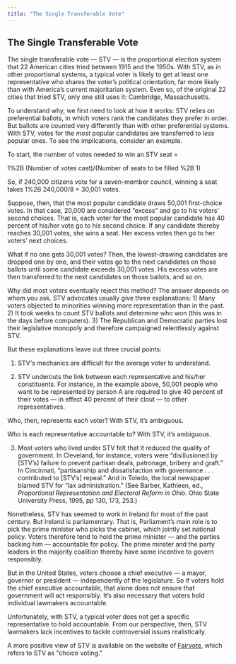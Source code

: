 ```yaml
---
title: "The Single Transferable Vote"
---
```


## The Single Transferable Vote 

The single transferable vote — STV — is the proportional election system that 22 American cities tried between 1915 and the 1950s. With STV, as in other proportional systems, a typical voter is likely to get at least one representative who shares the voter’s political orientation, far more likely than with America’s current majoritarian system. Even so, of the original 22 cities that tried STV, only one still uses it: Cambridge, Massachusetts.

To understand why, we first need to look at how it works: STV relies on preferential ballots, in which voters rank the candidates they prefer in order. But ballots are counted very differently than with other preferential systems. With STV, votes for the _most_ popular candidates are transferred to _less_ popular ones. To see the implications, consider an example.

To start, the number of votes needed to win an STV seat =

1%2B (Number of votes cast)/(Number of seats to be filled %2B 1)

So, if 240,000 citizens vote for a seven-member council, winning a seat takes 1%2B 240,000/8 = 30,001 votes.

Suppose, then, that the most popular candidate draws 50,001 first-choice votes. In that case, 20,000 are considered “excess” and go to his voters’ second choices. That is, each voter for the most popular candidate has 40 percent of his/her vote go to his second choice. If any candidate thereby reaches 30,001 votes, she wins a seat. Her excess votes then go to her voters’ next choices.

What if no one gets 30,001 votes? Then, the lowest-drawing candidates are dropped one by one, and their votes go to the next candidates on those ballots until some candidate exceeds 30,001 votes. His excess votes are then transferred to the next candidates on those ballots, and so on.

Why did most voters eventually reject this method? The answer depends on whom you ask. STV advocates usually give three explanations: 1) Many voters objected to minorities winning more representation than in the past. 2) It took weeks to count STV ballots and determine who won (this was in the days before computers). 3) The Republican and Democratic parties lost their legislative monopoly and therefore campaigned relentlessly against STV.

But these explanations leave out three crucial points:

1) STV's mechanics are difficult for the average voter to understand.

2) STV undercuts the link between each representative and his/her constituents. For instance, in the example above, 50,001 people who want to be represented by person A are required to give 40 percent of their votes — in effect 40 percent of their clout — to other representatives.

Who, then, represents each voter? With STV, it’s ambiguous.

Who is each representative accountable to? With STV, it’s ambiguous.

3) Most voters who lived under STV felt that it reduced the quality of government. In Cleveland, for instance, voters were “disillusioned by [STV’s] failure to prevent partisan deals, patronage, bribery and graft.” In Cincinnati, “partisanship and dissatisfaction with governance . . . contributed to [STV’s] repeal.” And in Toledo, the local newspaper blamed STV for “lax administration.” (See Barber, Kathleen, ed., _Proportional Representation and Electoral Reform in Ohio_. Ohio State University Press, 1995, pp 130, 173, 253.)

Nonetheless, STV has seemed to work in Ireland for most of the past century. But Ireland is parliamentary. That is, Parliament’s main role is to pick the prime minister who picks the cabinet, which jointly set national policy. Voters therefore tend to hold the prime minister — and the parties backing him — accountable for policy. The prime minster and the party leaders in the majority coalition thereby have some incentive to govern responsibly.

But in the United States, voters choose a chief executive — a mayor, governor or president — independently of the legislature. So if voters hold the chief executive accountable, that alone does not ensure that government will act responsibly. It’s also necessary that voters hold individual lawmakers accountable.

Unfortunately, with STV, a typical voter does not get a specific representative to hold accountable. From our perspective, then, STV lawmakers lack incentives to tackle controversial issues realistically.

A more positive view of STV is available on the website of [Fairvote][1], which refers to STV as "choice voting."

   [1]: http://archive.fairvote.org/?page=2322